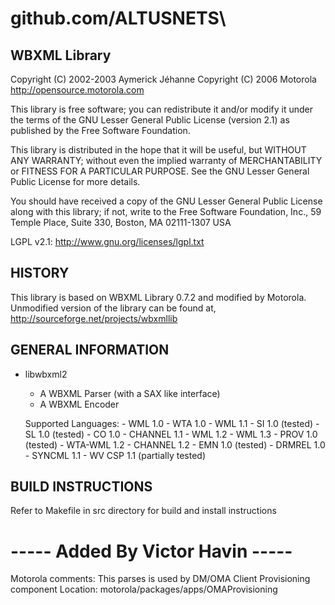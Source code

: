 # github.com/ALTUSNETS\

WBXML Library
-------------
Copyright (C) 2002-2003  Aymerick Jéhanne
Copyright (C) 2006 Motorola
http://opensource.motorola.com
 
This library is free software; you can redistribute it and/or
modify it under the terms of the GNU Lesser General Public
License (version 2.1) as published by the Free Software Foundation.
 
This library is distributed in the hope that it will be useful,
but WITHOUT ANY WARRANTY; without even the implied warranty of
MERCHANTABILITY or FITNESS FOR A PARTICULAR PURPOSE.  See the GNU
Lesser General Public License for more details.

You should have received a copy of the GNU Lesser General Public
License along with this library; if not, write to the Free Software
Foundation, Inc., 59 Temple Place, Suite 330, Boston, MA  02111-1307  USA

LGPL v2.1: http://www.gnu.org/licenses/lgpl.txt

HISTORY
-------
This library is based on WBXML Library 0.7.2 and modified by Motorola.
Unmodified version of the library can be found at,
http://sourceforge.net/projects/wbxmllib


GENERAL INFORMATION
-------------------
- libwbxml2
  - A WBXML Parser (with a SAX like interface)
  - A WBXML Encoder

  Supported Languages:
        - WML 1.0
        - WTA 1.0
        - WML 1.1
        - SI 1.0 (tested)
        - SL 1.0 (tested)
        - CO 1.0
        - CHANNEL 1.1
        - WML 1.2
        - WML 1.3
        - PROV 1.0 (tested)
        - WTA-WML 1.2
        - CHANNEL 1.2
        - EMN 1.0 (tested)
        - DRMREL 1.0
        - SYNCML 1.1 
        - WV CSP 1.1 (partially tested)

BUILD INSTRUCTIONS
------------------
Refer to Makefile in src directory for build and install instructions

# -----   Added By Victor Havin ----- #
Motorola comments:
This parses is used by DM/OMA Client  Provisioning component 
Location:  motorola/packages/apps/OMAProvisioning

